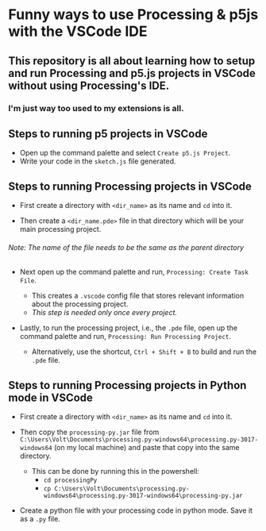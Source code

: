 # Funny ways to use Processing & p5js with the VSCode IDE
## This repository is all about learning how to setup and run Processing and p5.js projects in VSCode without using Processing's IDE.
### I'm just way too used to my extensions is all.

## Steps to running p5 projects in VSCode
- Open up the command palette and select `Create p5.js Project`.
- Write your code in the `sketch.js` file generated.

## Steps to running Processing projects in VSCode

- First create a directory with `<dir_name>` as its name and `cd` into it.

- Then create a `<dir_name.pde>` file in that directory which will be your main processing project.

###### Note: The name of the file needs to be the same as the parent directory

- Next open up the command palette and run, `Processing: Create Task File`.
    - This creates a `.vscode` config file that stores relevant information about the processing project.
    - *This step is needed only once every project.*

- Lastly, to run the processing project, i.e., the `.pde` file, open up the command palette and run, `Processing: Run Processing Project`.
    - Alternatively, use the shortcut, `Ctrl + Shift + B` to build and run the `.pde` file.


## Steps to running Processing projects in Python mode in VSCode

- First create a directory with `<dir_name>` as its name and `cd` into it.

- Then copy the `processing-py.jar` file from `C:\Users\Volt\Documents\processing.py-windows64\processing.py-3017-windows64` (on my local machine) and paste that copy into the same directory.
    - This can be done by running this in the powershell:
        - `cd processingPy` 
        - `cp C:\Users\Volt\Documents\processing.py-windows64\processing.py-3017-windows64\processing-py.jar`

- Create a python file with your processing code in python mode. Save it as a `.py` file.
